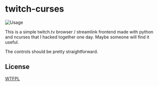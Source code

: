 # twitch-curses

![Usage](https://i.imgur.com/NPT5guh.gif)

This is a simple twitch.tv browser / streamlink frontend made with python and ncurses that I hacked together one day. Maybe someone will find it useful.

The controls should be pretty straightforward.

## License

[WTFPL](https://gitlab.com/corbie/twitch-curses/blob/master/LICENSE)
